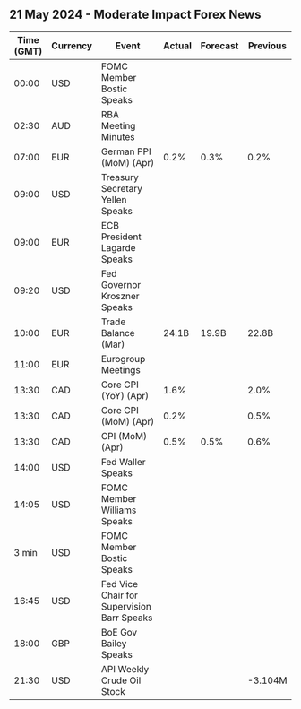 ## 21 May 2024 - Moderate Impact Forex News

| Time (GMT) | Currency | Event | Actual | Forecast | Previous |
|------|----------|-------|--------|----------|----------|
| 00:00 | USD | FOMC Member Bostic Speaks |  |  |  |
| 02:30 | AUD | RBA Meeting Minutes |  |  |  |
| 07:00 | EUR | German PPI (MoM) (Apr) | 0.2% | 0.3% | 0.2% |
| 09:00 | USD | Treasury Secretary Yellen Speaks |  |  |  |
| 09:00 | EUR | ECB President Lagarde Speaks |  |  |  |
| 09:20 | USD | Fed Governor Kroszner Speaks |  |  |  |
| 10:00 | EUR | Trade Balance (Mar) | 24.1B | 19.9B | 22.8B |
| 11:00 | EUR | Eurogroup Meetings |  |  |  |
| 13:30 | CAD | Core CPI (YoY) (Apr) | 1.6% |  | 2.0% |
| 13:30 | CAD | Core CPI (MoM) (Apr) | 0.2% |  | 0.5% |
| 13:30 | CAD | CPI (MoM) (Apr) | 0.5% | 0.5% | 0.6% |
| 14:00 | USD | Fed Waller Speaks |  |  |  |
| 14:05 | USD | FOMC Member Williams Speaks |  |  |  |
| 3 min | USD | FOMC Member Bostic Speaks |  |  |  |
| 16:45 | USD | Fed Vice Chair for Supervision Barr Speaks |  |  |  |
| 18:00 | GBP | BoE Gov Bailey Speaks |  |  |  |
| 21:30 | USD | API Weekly Crude Oil Stock |  |  | -3.104M |
